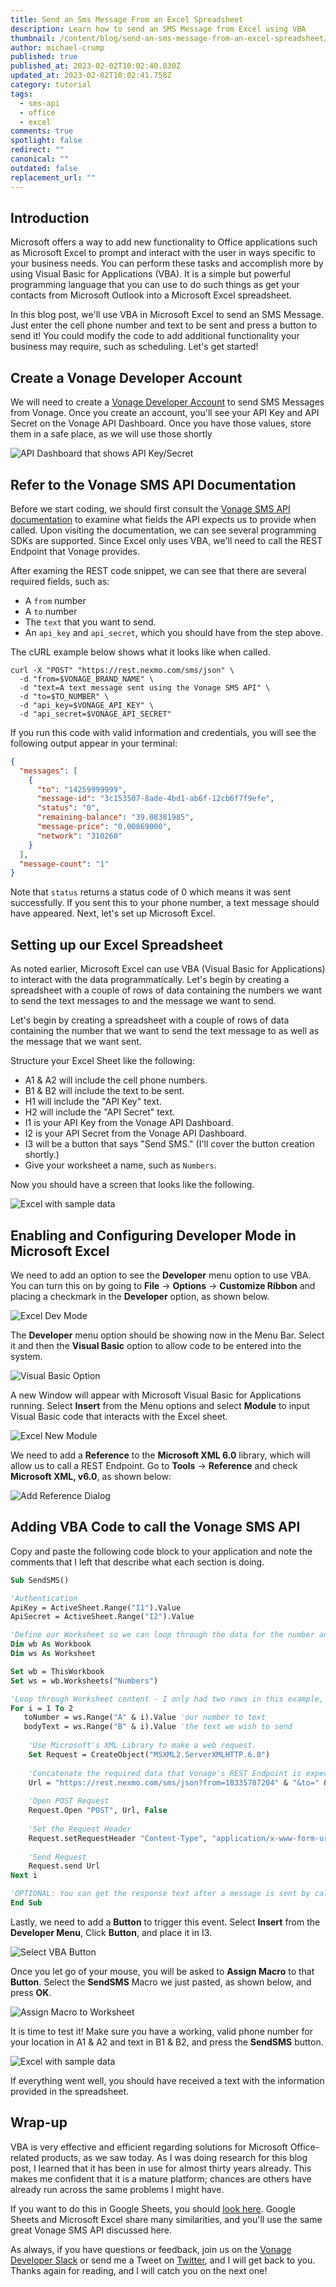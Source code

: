 ```yaml
---
title: Send an Sms Message From an Excel Spreadsheet
description: Learn how to send an SMS Message from Excel using VBA
thumbnail: /content/blog/send-an-sms-message-from-an-excel-spreadsheet/sms-excel.png
author: michael-crump
published: true
published_at: 2023-02-02T10:02:40.830Z
updated_at: 2023-02-02T10:02:41.758Z
category: tutorial
tags:
  - sms-api
  - office
  - excel
comments: true
spotlight: false
redirect: ""
canonical: ""
outdated: false
replacement_url: ""
---
```

## Introduction

Microsoft offers a way to add new functionality to Office applications such as Microsoft Excel to prompt and interact with the user in ways specific to your business needs. You can perform these tasks and accomplish more by using Visual Basic for Applications (VBA). It is a simple but powerful programming language that you can use to do such things as get your contacts from Microsoft Outlook into a Microsoft Excel spreadsheet.

In this blog post, we'll use VBA in Microsoft Excel to send an SMS Message. Just enter the cell phone number and text to be sent and press a button to send it! You could modify the code to add additional functionality your business may require, such as scheduling. Let's get started!

## Create a Vonage Developer Account

We will need to create a [Vonage Developer Account](https://developer.vonage.com) to send SMS Messages from Vonage. Once you create an account, you'll see your API Key and API Secret on the Vonage API Dashboard. Once you have those values, store them in a safe place, as we will use those shortly

![API Dashboard that shows API Key/Secret](/content/blog/send-an-sms-message-from-an-excel-spreadsheet/apidashboard.png "APIDashboard.png")

## Refer to the Vonage SMS API Documentation

Before we start coding, we should first consult the [Vonage SMS API documentation](https://developer.vonage.com/en/messaging/sms/code-snippets/send-an-sms) to examine what fields the API expects us to provide when called. Upon visiting the documentation, we can see several programming SDKs are supported. Since Excel only uses VBA, we'll need to call the REST Endpoint that Vonage provides.

After examing the REST code snippet, we can see that there are several required fields, such as: 

* A `from` number
* A `to` number
* The `text` that you want to send. 
* An `api_key` and `api_secret`, which you should have from the step above.

The cURL example below shows what it looks like when called.

```curl
curl -X "POST" "https://rest.nexmo.com/sms/json" \
  -d "from=$VONAGE_BRAND_NAME" \
  -d "text=A text message sent using the Vonage SMS API" \
  -d "to=$TO_NUMBER" \
  -d "api_key=$VONAGE_API_KEY" \
  -d "api_secret=$VONAGE_API_SECRET"
```

If you run this code with valid information and credentials, you will see the following output appear in your terminal:

```json
{
  "messages": [
    {
      "to": "14259999999",
      "message-id": "3c153507-8ade-4bd1-ab6f-12cb6f7f9efe",
      "status": "0",
      "remaining-balance": "39.08381985",
      "message-price": "0.00869000",
      "network": "310260"
    }
  ],
  "message-count": "1"
}
```

Note that `status` returns a status code of 0 which means it was sent successfully. If you sent this to your phone number, a text message should have appeared. Next, let's set up Microsoft Excel.

## Setting up our Excel Spreadsheet

As noted earlier, Microsoft Excel can use VBA (Visual Basic for Applications) to interact with the data programmatically.
Let's begin by creating a spreadsheet with a couple of rows of data containing the numbers we want to send the text messages to and the message we want to send.

Let's begin by creating a spreadsheet with a couple of rows of  data containing the number that we want to send the text message to as well as the message that we want sent. 

Structure your Excel Sheet like the following: 

* A1 & A2 will include the cell phone numbers.
* B1 & B2 will include the text to be sent. 
* H1 will include the "API Key" text.
* H2 will include the "API Secret" text.
* I1 is your API Key from the Vonage API Dashboard.
* I2 is your API Secret from the Vonage API Dashboard.
* I3 will be a button that says "Send SMS." (I'll cover the button creation shortly.)
* Give your worksheet a name, such as `Numbers`.

Now you should have a screen that looks like the following. 

![Excel with sample data](/content/blog/send-an-sms-message-from-an-excel-spreadsheet/excelstart.png "ExcelStart.png")

## Enabling and Configuring Developer Mode in Microsoft Excel

We need to add an option to see the **Developer** menu option to use VBA. You can turn this on by going to **File** -> **Options** -> **Customize Ribbon** and placing a checkmark in the **Developer** option, as shown below.

![Excel Dev Mode](/content/blog/send-an-sms-message-from-an-excel-spreadsheet/exceldevmode.png "ExcelDevMode.png")

The **Developer** menu option should be showing now in the Menu Bar. Select it and then the **Visual Basic** option to allow code to be entered into the system.

![Visual Basic Option](/content/blog/send-an-sms-message-from-an-excel-spreadsheet/visualbasic.png "VisualBasic.png")

A new Window will appear with Microsoft Visual Basic for Applications running. Select **Insert** from the Menu options and select **Module** to input Visual Basic code that interacts with the Excel sheet. 

![Excel New Module](/content/blog/send-an-sms-message-from-an-excel-spreadsheet/newmodule.png "NewModule.png")

We need to add a **Reference** to the **Microsoft XML 6.0** library, which will allow us to call a REST Endpoint. Go to **Tools** -> **Reference** and check **Microsoft XML, v6.0**, as shown below:

![Add Reference Dialog](/content/blog/send-an-sms-message-from-an-excel-spreadsheet/addreference.png "AddReference.png")

## Adding VBA Code to call the Vonage SMS API

Copy and paste the following code block to your application and note the comments that I left that describe what each section is doing.

```vb
Sub SendSMS()

'Authentication
ApiKey = ActiveSheet.Range("I1").Value
ApiSecret = ActiveSheet.Range("I2").Value

'Define our Worksheet so we can loop through the data for the number and message to send. 
Dim wb As Workbook
Dim ws As Worksheet

Set wb = ThisWorkbook
Set ws = wb.Worksheets("Numbers")

'Loop through Worksheet content - I only had two rows in this example, but you can modify this to your needs. 
For i = 1 To 2
   toNumber = ws.Range("A" & i).Value 'our number to text
   bodyText = ws.Range("B" & i).Value 'the text we wish to send
   
    'Use Microsoft's XML Library to make a web request.
    Set Request = CreateObject("MSXML2.ServerXMLHTTP.6.0")
    
    'Concatenate the required data that Vonage's REST Endpoint is expecting.
    Url = "https://rest.nexmo.com/sms/json?from=18335787204" & "&to=" & toNumber & "&text=" & bodyText & "&api_key=" & ApiKey & "&api_secret=" & ApiSecret
    
    'Open POST Request
    Request.Open "POST", Url, False
    
    'Set the Request Header
    Request.setRequestHeader "Content-Type", "application/x-www-form-urlencoded"
    
    'Send Request
    Request.send Url
Next i

'OPTIONAL: You can get the response text after a message is sent by calling MsgBox Request.responseText
End Sub
```

Lastly, we need to add a **Button** to trigger this event. Select **Insert** from the **Developer Menu**, Click **Button**, and place it in I3.

![Select VBA Button](/content/blog/send-an-sms-message-from-an-excel-spreadsheet/excelbutton.png "ExcelButton.png")

Once you let go of your mouse, you will be asked to **Assign Macro** to that **Button**. Select the **SendSMS** Macro we just pasted, as shown below, and press **OK**.

![Assign Macro to Worksheet](/content/blog/send-an-sms-message-from-an-excel-spreadsheet/assignmacro.png "AssignMacro.png")

It is time to test it! Make sure you have a working, valid phone number for your location in A1 & A2 and text in B1 & B2, and press the **SendSMS** button.

![Excel with sample data](/content/blog/send-an-sms-message-from-an-excel-spreadsheet/excelstart.png "ExcelStart.png")

If everything went well, you should have received a text with the information provided in the spreadsheet.

## Wrap-up

VBA is very effective and efficient regarding solutions for Microsoft Office-related products, as we saw today. As I was doing research for this blog post, I learned that it has been in use for almost thirty years already. This makes me confident that it is a mature platform; chances are others have already run across the same problems I might have.

If you want to do this in Google Sheets, you should [look here](https://developer.vonage.com/en/blog/how-to-send-sms-from-a-spreadsheet-dr). Google Sheets and Microsoft Excel share many similarities, and you'll use the same great Vonage SMS API discussed here.

As always, if you have questions or feedback, join us on the [Vonage Developer Slack](https://developer.vonage.com/community/slack) or send me a Tweet on [Twitter](https://twitter.com/mbcrump), and I will get back to you. Thanks again for reading, and I will catch you on the next one!